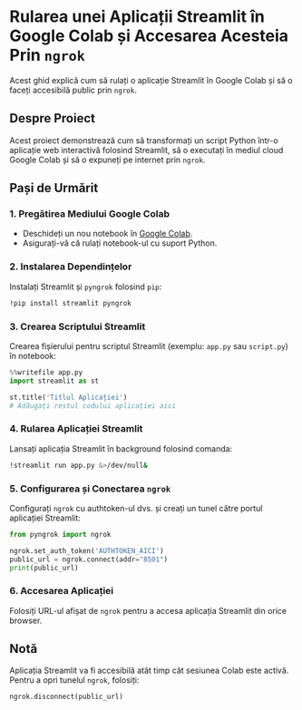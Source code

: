 
# Rularea unei Aplicații Streamlit în Google Colab și Accesarea Acesteia Prin `ngrok`

Acest ghid explică cum să rulați o aplicație Streamlit în Google Colab și să o faceți accesibilă public prin `ngrok`.

## Despre Proiect

Acest proiect demonstrează cum să transformați un script Python într-o aplicație web interactivă folosind Streamlit, să o executați în mediul cloud Google Colab și să o expuneți pe internet prin `ngrok`.

## Pași de Urmărit

### 1. Pregătirea Mediului Google Colab

- Deschideți un nou notebook în [Google Colab](https://colab.research.google.com/).
- Asigurați-vă că rulați notebook-ul cu suport Python.

### 2. Instalarea Dependințelor

Instalați Streamlit și `pyngrok` folosind `pip`:

```bash
!pip install streamlit pyngrok
```

### 3. Crearea Scriptului Streamlit

Crearea fișierului pentru scriptul Streamlit (exemplu: `app.py` sau `script.py`) în notebook:

```python
%%writefile app.py
import streamlit as st

st.title('Titlul Aplicației')
# Adăugați restul codului aplicației aici
```

### 4. Rularea Aplicației Streamlit

Lansați aplicația Streamlit în background folosind comanda:

```bash
!streamlit run app.py &>/dev/null&
```

### 5. Configurarea și Conectarea `ngrok`

Configurați `ngrok` cu authtoken-ul dvs. și creați un tunel către portul aplicației Streamlit:

```python
from pyngrok import ngrok

ngrok.set_auth_token('AUTHTOKEN_AICI')
public_url = ngrok.connect(addr="8501")
print(public_url)
```

### 6. Accesarea Aplicației

Folosiți URL-ul afișat de `ngrok` pentru a accesa aplicația Streamlit din orice browser.

## Notă

Aplicația Streamlit va fi accesibilă atât timp cât sesiunea Colab este activă. Pentru a opri tunelul `ngrok`, folosiți:

```python
ngrok.disconnect(public_url)
```
